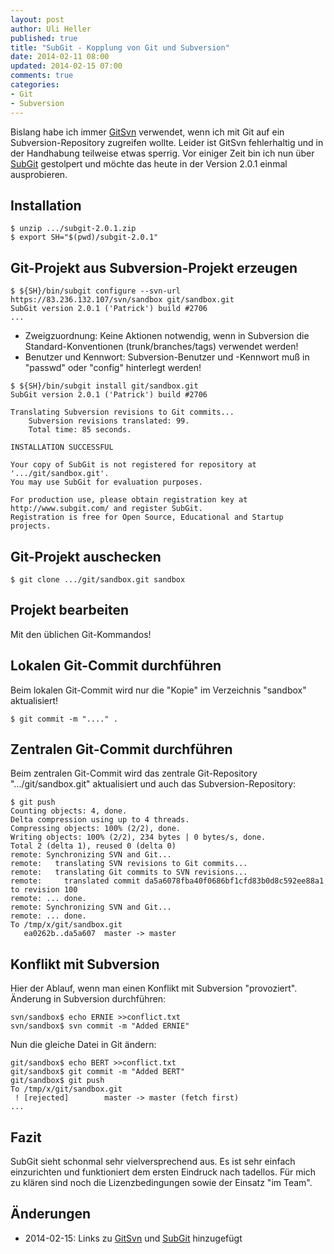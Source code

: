 ```yaml
---
layout: post
author: Uli Heller
published: true
title: "SubGit - Kopplung von Git und Subversion"
date: 2014-02-11 08:00
updated: 2014-02-15 07:00
comments: true
categories: 
- Git
- Subversion
---
```


Bislang habe ich immer
[GitSvn](https://www.kernel.org/pub/software/scm/git/docs/git-svn.html)
verwendet, wenn ich mit Git auf ein
Subversion-Repository zugreifen wollte. Leider ist GitSvn fehlerhaltig
und in der Handhabung teilweise etwas sperrig. Vor einiger Zeit bin
ich nun über [SubGit](http://subgit.com) gestolpert und möchte das heute in der Version
2.0.1 einmal ausprobieren.

<!-- more -->

Installation
------------

```
$ unzip .../subgit-2.0.1.zip
$ export SH="$(pwd)/subgit-2.0.1"
```

Git-Projekt aus Subversion-Projekt erzeugen
-------------------------------------------

```
$ ${SH}/bin/subgit configure --svn-url https://83.236.132.107/svn/sandbox git/sandbox.git
SubGit version 2.0.1 ('Patrick') build #2706
...
```

* Zweigzuordnung: Keine Aktionen notwendig, wenn in Subversion die
  Standard-Konventionen (trunk/branches/tags) verwendet werden!
* Benutzer und Kennwort: Subversion-Benutzer und -Kennwort muß in
  "passwd" oder "config" hinterlegt werden!

```
$ ${SH}/bin/subgit install git/sandbox.git
SubGit version 2.0.1 ('Patrick') build #2706

Translating Subversion revisions to Git commits...
    Subversion revisions translated: 99.
    Total time: 85 seconds.

INSTALLATION SUCCESSFUL

Your copy of SubGit is not registered for repository at '.../git/sandbox.git'.
You may use SubGit for evaluation purposes.

For production use, please obtain registration key at http://www.subgit.com/ and register SubGit.
Registration is free for Open Source, Educational and Startup projects.
```

Git-Projekt auschecken
----------------------

```
$ git clone .../git/sandbox.git sandbox
```

Projekt bearbeiten
------------------

Mit den üblichen Git-Kommandos!

Lokalen Git-Commit durchführen
------------------------------

Beim lokalen Git-Commit wird nur die "Kopie" im Verzeichnis "sandbox" aktualisiert!

```
$ git commit -m "...." .
```

Zentralen Git-Commit durchführen
--------------------------------

Beim zentralen Git-Commit wird das zentrale Git-Repository ".../git/sandbox.git"
aktualisiert und auch das Subversion-Repository:

```
$ git push
Counting objects: 4, done.
Delta compression using up to 4 threads.
Compressing objects: 100% (2/2), done.
Writing objects: 100% (2/2), 234 bytes | 0 bytes/s, done.
Total 2 (delta 1), reused 0 (delta 0)
remote: Synchronizing SVN and Git...
remote:   translating SVN revisions to Git commits...
remote:   translating Git commits to SVN revisions...
remote:     translated commit da5a6078fba40f0686bf1cfd83b0d8c592ee88a1 to revision 100
remote: ... done.
remote: Synchronizing SVN and Git...
remote: ... done.
To /tmp/x/git/sandbox.git
   ea0262b..da5a607  master -> master
```

Konflikt mit Subversion
-----------------------

Hier der Ablauf, wenn man einen Konflikt mit Subversion "provoziert". Änderung in Subversion durchführen:

```
svn/sandbox$ echo ERNIE >>conflict.txt
svn/sandbox$ svn commit -m "Added ERNIE"
```

Nun die gleiche Datei in Git ändern:

```
git/sandbox$ echo BERT >>conflict.txt
git/sandbox$ git commit -m "Added BERT"
git/sandbox$ git push
To /tmp/x/git/sandbox.git
 ! [rejected]        master -> master (fetch first)
...
```

Fazit
-----

SubGit sieht schonmal sehr vielversprechend aus. Es ist sehr einfach
einzurichten und funktioniert dem ersten Eindruck nach tadellos.
Für mich zu klären sind noch die Lizenzbedingungen sowie der Einsatz "im Team".

Änderungen
----------

* 2014-02-15: Links zu
  [GitSvn](https://www.kernel.org/pub/software/scm/git/docs/git-svn.html)
  und
  [SubGit](http://subgit.com)
  hinzugefügt
